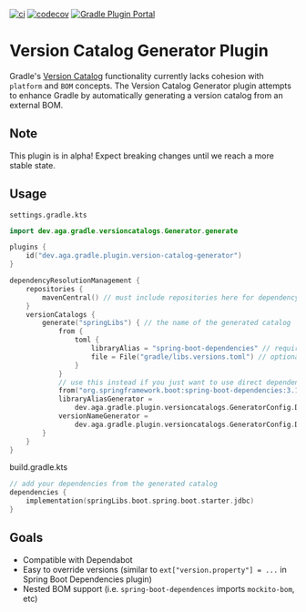 [![ci](https://github.com/austinarbor/version-catalog-generator/actions/workflows/ci.yml/badge.svg)](https://github.com/austinarbor/version-catalog-generator/actions/workflows/ci.yml)
[![codecov](https://codecov.io/gh/austinarbor/version-catalog-generator/graph/badge.svg?token=IO5UCDD5A0)](https://codecov.io/gh/austinarbor/version-catalog-generator)
[![Gradle Plugin Portal](https://staging.shields.io/gradle-plugin-portal/v/dev.aga.gradle.version-catalog-generator?label=Gradle%20Plugin%20Portal)](https://plugins.gradle.org/plugin/dev.aga.gradle.version-catalog-generator)

# Version Catalog Generator Plugin

Gradle's [Version Catalog](https://docs.gradle.org/current/userguide/platforms.html) functionality currently lacks
cohesion
with `platform` and `BOM` concepts. The Version Catalog Generator plugin attempts to enhance Gradle by automatically
generating
a version catalog from an external BOM.

## Note

This plugin is in alpha! Expect breaking changes until we reach a more stable state.

## Usage

`settings.gradle.kts`

```kotlin
import dev.aga.gradle.versioncatalogs.Generator.generate

plugins {
    id("dev.aga.gradle.plugin.version-catalog-generator")
}

dependencyResolutionManagement {
    repositories {
        mavenCentral() // must include repositories here for dependency resolution to work from settings
    }
    versionCatalogs {
        generate("springLibs") { // the name of the generated catalog
            from {
                toml {
                    libraryAlias = "spring-boot-dependencies" // required, alias of the library in the toml below
                    file = File("gradle/libs.versions.toml") // optional, only required if not using this value
                }
            }
            // use this instead if you just want to use direct dependency notation
            from("org.springframework.boot:spring-boot-dependencies:3.1.2")
            libraryAliasGenerator =
                dev.aga.gradle.plugin.versioncatalogs.GeneratorConfig.DEFAULT_ALIAS_GENERATOR // optional, change if required
            versionNameGenerator =
                dev.aga.gradle.plugin.versioncatalogs.GeneratorConfig.DEFAULT_VERSION_NAME_GENERATOR // optional, change if required
        }
    }
}
```
build.gradle.kts
```kotlin
// add your dependencies from the generated catalog
dependencies {
    implementation(springLibs.boot.spring.boot.starter.jdbc)
}
```

## Goals

- Compatible with Dependabot
- Easy to override versions (similar to `ext["version.property"] = ...` in Spring Boot Dependencies plugin)
- Nested BOM support (i.e. `spring-boot-dependences` imports `mockito-bom`, etc)
